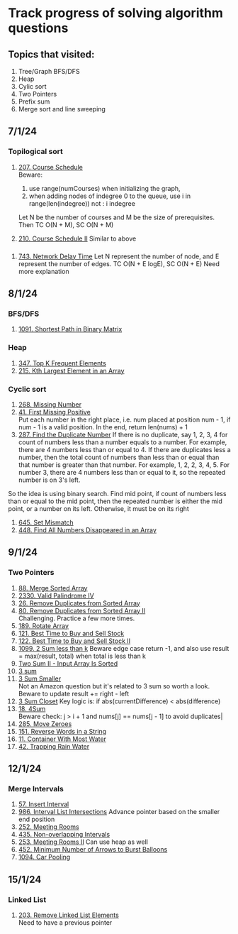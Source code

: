 # Track progress of solving algorithm questions

## Topics that visited:
1. Tree/Graph BFS/DFS
1. Heap
1. Cylic sort
2. Two Pointers
3. Prefix sum
4. Merge sort and line sweeping

## 7/1/24
### Topilogical sort
1. [207. Course Schedule](https://leetcode.com/problems/course-schedule)  
    Beware:  
    1. use range(numCourses) when initializing the graph,
    2. when adding nodes of indegree 0 to the queue, use i in range(len(indegree)) not : i indegree  
    
    Let N be the number of courses and M be the size of prerequisites. Then TC O(N + M), SC O(N + M)
1. [210. Course Schedule II](https://leetcode.com/problems/course-schedule-ii)
   Similar to above

###
1. [743. Network Delay Time](https://leetcode.com/problems/network-delay-time)
   Let N represent the number of node, and E represent the number of edges.
   TC O(N + E logE), SC O(N + E) Need more explanation

## 8/1/24

### BFS/DFS
1. [1091. Shortest Path in Binary Matrix](https://leetcode.com/problems/shortest-path-in-binary-matrix)

### Heap
1. [347. Top K Frequent Elements](https://leetcode.com/problems/top-k-frequent-elements) 
1. [215. Kth Largest Element in an Array](https://leetcode.com/problems/kth-largest-element-in-an-array)

### Cyclic sort
1. [268. Missing Number](https://leetcode.com/problems/missing-number)
1. [41. First Missing Positive](https://leetcode.com/problems/first-missing-positive/)   
Put each number in the right place, i.e. num placed at position num - 1, if num - 1 is a valid position. In the end, return len(nums) + 1
1. [287. Find the Duplicate Number](https://leetcode.com/problems/find-the-duplicate-number) 
If there is no duplicate, say 1, 2, 3, 4 for count of numbers less than a number equals to a number. For example, there are 4 numbers less than or equal to 4. If there are duplicates less a number, then the total count of numbers than less than or equal than that number is greater than that number. For example, 1, 2, 2, 3, 4, 5. For number 3, there are 4 numbers less than or equal to it, so the repeated number is on 3's left.

So the idea is using binary search. Find mid point, if count of numbers less than or equal to the mid point, then the repeated number is either the mid point, or a number on its left. Otherwise, it must be on its right
1. [645. Set Mismatch](https://leetcode.com/problems/set-mismatch) 
1. [448. Find All Numbers Disappeared in an Array](https://leetcode.com/problems/find-all-numbers-disappeared-in-an-array)  

## 9/1/24

### Two Pointers
1. [88. Merge Sorted Array](https://leetcode.com/problems/merge-sorted-array)
2. [2330. Valid Palindrome IV](https://leetcode.com/problems/valid-palindrome-iv)
3. [26. Remove Duplicates from Sorted Array](https://leetcode.com/problems/remove-duplicates-from-sorted-array/)
4. [80. Remove Duplicates from Sorted Array II](https://leetcode.com/problems/remove-duplicates-from-sorted-array-ii)  
   Challenging. Practice a few more times.
5. [189. Rotate Array](https://leetcode.com/problems/rotate-array)
6. [121. Best Time to Buy and Sell Stock](https://leetcode.com/problems/best-time-to-buy-and-sell-stock)
7. [122. Best Time to Buy and Sell Stock II](https://leetcode.com/problems/best-time-to-buy-and-sell-stock-ii)
8. [1099. 2 Sum less than k](https://leetcode.com/problems/two-sum-less-than-k) 
    Beware edge case return -1, and also use result = max(result, total) when total is less than k
9. [Two Sum II - Input Array Is Sorted](https://leetcode.com/problems/two-sum-ii-input-array-is-sorted)
10. [3 sum](https://leetcode.com/problems/3sum)
11. [3 Sum Smaller](https://leetcode.com/problems/3sum-smaller)  
    Not an Amazon question but it's related to 3 sum so worth a look. Beware to update result += right - left  
12. [3 Sum Closet](https://leetcode.com/problems/3sum-closest) 
    Key logic is: if abs(currentDifference) < abs(difference)
13. [18. 4Sum](https://leetcode.com/problems/4sum)  
     Beware check: j > i + 1 and nums[j] == nums[j - 1] to avoid duplicates|
14. [285. Move Zeroes](https://leetcode.com/problems/move-zeroes)
15. [151. Reverse Words in a String](https://leetcode.com/problems/reverse-words-in-a-string)
16. [11. Container With Most Water](https://leetcode.com/problems/container-with-most-water)
17. [42. Trapping Rain Water](https://leetcode.com/problems/trapping-rain-water)

## 12/1/24
### Merge Intervals
1. [57. Insert Interval](https://leetcode.com/problems/insert-interval/)
2. [986. Interval List Intersections](https://leetcode.com/problems/interval-list-intersections)
    Advance pointer based on the smaller end position
3. [252. Meeting Rooms](https://leetcode.com/problems/meeting-rooms)
4. [435. Non-overlapping Intervals](https://leetcode.com/problems/non-overlapping-intervals)
5. [253. Meeting Rooms II](https://leetcode.com/problems/meeting-rooms-ii)
   Can use heap as well
7. [452. Minimum Number of Arrows to Burst Balloons](https://leetcode.com/problems/minimum-number-of-arrows-to-burst-balloons)
8. [1094. Car Pooling](https://leetcode.com/problems/car-pooling)

## 15/1/24
### Linked List
1. [203. Remove Linked List Elements](https://leetcode.com/problems/remove-linked-list-elements)  
   Need to have a previous pointer 
   
